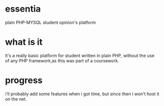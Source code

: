 # essentia
plain PHP-MYSQL student opinion's platform
# what is it
it's a really basic platform for student  written in plain PHP, without the use of any PHP framework,as this was part of a coursework.
# progress
i'll probably add some features when i got time, but since then i won't host it on the net.
